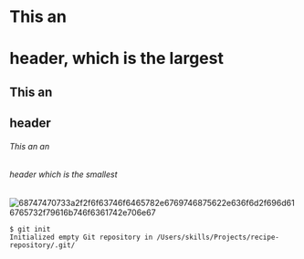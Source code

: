 # This an <h1> header, which is the largest
## This an <h2> header
###### This an an <h6> header which is the smallest
![68747470733a2f2f6f63746f6465782e6769746875622e636f6d2f696d616765732f79616b746f6361742e706e67](https://user-images.githubusercontent.com/121576304/213979552-b0bf98cf-7e1e-49fa-a95f-c84c58c07e2f.png)
  ```
$ git init
Initialized empty Git repository in /Users/skills/Projects/recipe-repository/.git/
```
